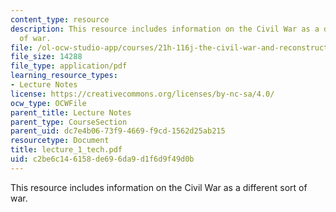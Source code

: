 ```yaml
---
content_type: resource
description: This resource includes information on the Civil War as a different sort
  of war.
file: /ol-ocw-studio-app/courses/21h-116j-the-civil-war-and-reconstruction-fall-2005/c2be6c146158de696da9d1f6d9f49d0b_lecture_1_tech.pdf
file_size: 14288
file_type: application/pdf
learning_resource_types:
- Lecture Notes
license: https://creativecommons.org/licenses/by-nc-sa/4.0/
ocw_type: OCWFile
parent_title: Lecture Notes
parent_type: CourseSection
parent_uid: dc7e4b06-73f9-4669-f9cd-1562d25ab215
resourcetype: Document
title: lecture_1_tech.pdf
uid: c2be6c14-6158-de69-6da9-d1f6d9f49d0b
---
```

This resource includes information on the Civil War as a different sort of war.